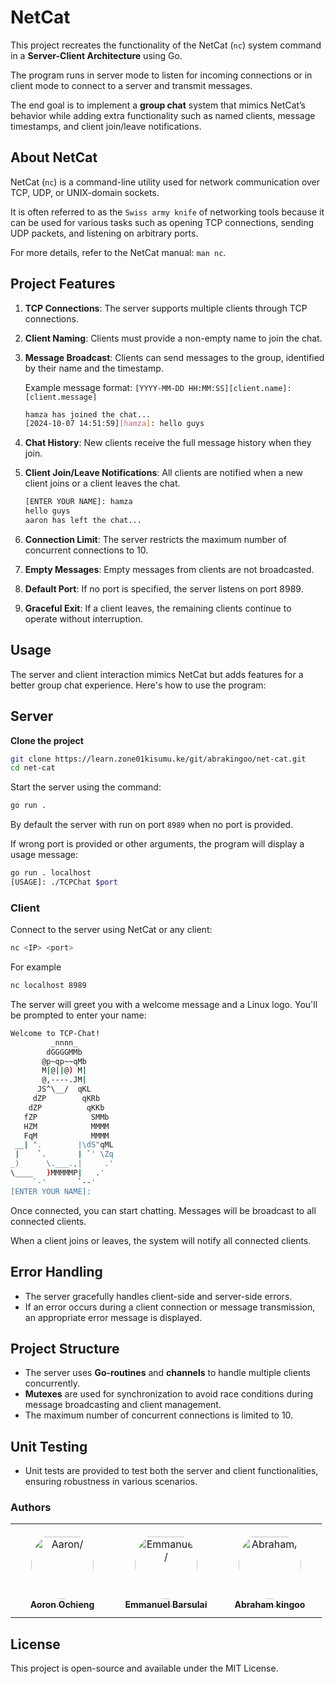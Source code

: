 # NetCat

This project recreates the functionality of the NetCat (`nc`) system command in a **Server-Client Architecture** using Go. 

The program runs in server mode to listen for incoming connections or in client mode to connect to a server and transmit messages. 

The end goal is to implement a **group chat** system that mimics NetCat’s behavior while adding extra functionality such as named clients, message timestamps, and client join/leave notifications.

## About NetCat

NetCat (`nc`) is a command-line utility used for network communication over TCP, UDP, or UNIX-domain sockets. 

It is often referred to as the `Swiss army knife` of networking tools because it can be used for various tasks such as opening TCP connections, sending UDP packets, and listening on arbitrary ports.

For more details, refer to the NetCat manual: `man nc`.

## Project Features

1. **TCP Connections**: The server supports multiple clients through TCP connections.
2. **Client Naming**: Clients must provide a non-empty name to join the chat.
3. **Message Broadcast**: Clients can send messages to the group, identified by their name and the timestamp.
   
   Example message format: `[YYYY-MM-DD HH:MM:SS][client.name]:[client.message]`
   
   ```bash
   hamza has joined the chat...
   [2024-10-07 14:51:59][hamza]: hello guys
   ```
4. **Chat History**: New clients receive the full message history when they join.
5. **Client Join/Leave Notifications**: All clients are notified when a new client joins or a client leaves the chat.
   
   ```bash
   [ENTER YOUR NAME]: hamza
   hello guys
   aaron has left the chat...
   ```
6. **Connection Limit**: The server restricts the maximum number of concurrent connections to 10.
7. **Empty Messages**: Empty messages from clients are not broadcasted.
8. **Default Port**: If no port is specified, the server listens on port 8989.
9. **Graceful Exit**: If a client leaves, the remaining clients continue to operate without interruption.

## Usage

The server and client interaction mimics NetCat but adds features for a better group chat experience. Here's how to use the program:

## Server

**Clone the project**

```bash
git clone https://learn.zone01kisumu.ke/git/abrakingoo/net-cat.git
cd net-cat
```

Start the server using the command:

```bash
go run .
```

By default the server with run on port `8989` when no port is provided.

If wrong port is provided or other arguments, the program will display a usage message:

```bash
go run . localhost
[USAGE]: ./TCPChat $port
```

### Client

Connect to the server using NetCat or any client:

```bash
nc <IP> <port>
```

For example

```bash
nc localhost 8989
```

The server will greet you with a welcome message and a Linux logo. You'll be prompted to enter your name:

```bash
Welcome to TCP-Chat!
         _nnnn_
        dGGGGMMb
       @p~qp~~qMb
       M|@||@) M|
       @,----.JM|
      JS^\__/  qKL
     dZP        qKRb
    dZP          qKKb
   fZP            SMMb
   HZM            MMMM
   FqM            MMMM
 __| ".        |\dS"qML
 |    `.       | `' \Zq
_)      \.___.,|     .'
\____   )MMMMMP|   .'
     `-'       `--'
[ENTER YOUR NAME]: 
```

Once connected, you can start chatting. Messages will be broadcast to all connected clients.

When a client joins or leaves, the system will notify all connected clients.

## Error Handling

- The server gracefully handles client-side and server-side errors.
- If an error occurs during a client connection or message transmission, an appropriate error message is displayed.

## Project Structure

- The server uses **Go-routines** and **channels** to handle multiple clients concurrently.
- **Mutexes** are used for synchronization to avoid race conditions during message broadcasting and client management.
- The maximum number of concurrent connections is limited to 10.

## Unit Testing

- Unit tests are provided to test both the server and client functionalities, ensuring robustness in various scenarios.

### Authors

<table>
<tr>
    <td align="center" style="word-wrap: break-word; width: 150.0; height: 150.0">
        <a href=https://learn.zone01kisumu.ke/git/aaochieng>
            <img src=https://learn.zone01kisumu.ke/git/avatars/8a1b24358854eb12998a07c269542193?size=870 width="100;"  style="border-radius:50%;align-items:center;justify-content:center;overflow:hidden;padding-top:10px" alt=Aaron/>
            <br />
            <sub style="font-size:14px"><b>Aoron Ochieng</b></sub>
        </a>
    </td>
    <td align="center" style="word-wrap: break-word; width: 150.0; height: 150.0">
        <a href=https://learn.zone01kisumu.ke/git/ebarsula>
            <img src=https://learn.zone01kisumu.ke/git/avatars/fa966ef34b0ccdfe772414745aeee49f?size=870 width="100;"  style="border-radius:50%;align-items:center;justify-content:center;overflow:hidden;padding-top:10px" alt=Emmanuel/>
            <br />
            <sub style="font-size:14px"><b>Emmanuel Barsulai</b></sub>
        </a>
    </td>
    <td align="center" style="word-wrap: break-word; width: 150.0; height: 150.0">
        <a href=https://learn.zone01kisumu.ke/git/abrakingoo>
            <img src=https://learn.zone01kisumu.ke/git/avatars/c307852c0cb9222c1ea2c71f98ff2d51?size=870 width="100;"  style="border-radius:50%;align-items:center;justify-content:center;overflow:hidden;padding-top:10px" alt=Abraham/>
            <br />
            <sub style="font-size:14px"><b>Abraham kingoo</b></sub>
        </a>
    </td>
</tr>
</table>
  
  ## License
  
  This project is open-source and available under the MIT License.